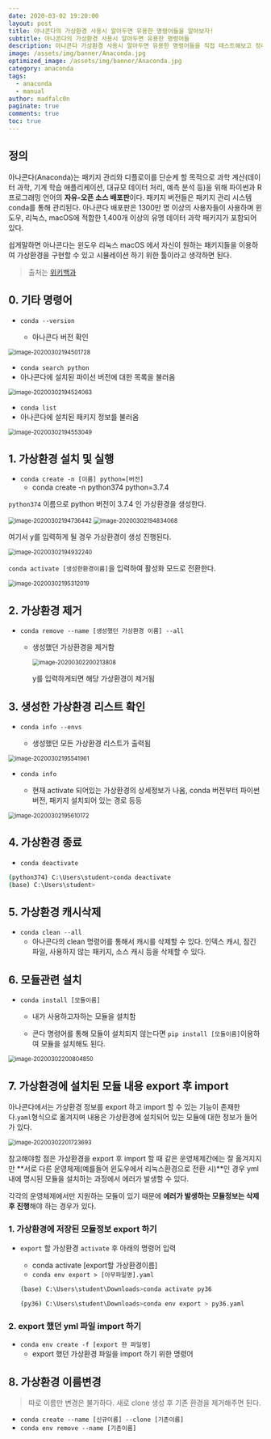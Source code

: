 ```yaml
---
date: 2020-03-02 19:20:00
layout: post
title: 아나콘다의 가상환경 사용시 알아두면 유용한 명령어들을 알아보자!
subtitle: 아나콘다의 가상환경 사용시 알아두면 유용한 명령어들 
description: 아나콘다 가상환경 사용시 알아두면 유용한 명령어들을 직접 테스트해보고 정리하였음
image: /assets/img/banner/Anaconda.jpg
optimized_image: /assets/img/banner/Anaconda.jpg
category: anaconda
tags:
  - anaconda
  - manual
author: madfalc0n
paginate: true
comments: true
toc: true
---
```

## 정의

아나콘다(Anaconda)는 패키지 관리와 디플로이를 단순케 할 목적으로 과학 계산(데이터 과학, 기계 학습 애플리케이션, 대규모 데이터 처리, 예측 분석 등)을 위해 파이썬과 R 프로그래밍 언어의 **자유-오픈 소스 배포판**이다. 패키지 버전들은 패키지 관리 시스템 conda를 통해 관리된다. 아나콘다 배포판은 1300만 명 이상의 사용자들이 사용하며 윈도우, 리눅스, macOS에 적합한 1,400개 이상의 유명 데이터 과학 패키지가 포함되어 있다.

쉽게말하면 아나콘다는 윈도우 리눅스 macOS 에서 자신이 원하는 패키지들을 이용하여 가상환경을 구현할 수 있고 시뮬레이션 하기 위한 툴이라고 생각하면 된다.

> 출처는 [위키백과](https://ko.wikipedia.org/wiki/아나콘다_(파이썬_배포판))


## 0. 기타 명령어

 - `conda --version `

   - 아나콘다 버전 확인

<img src="/assets/img/contents/anaconda/anaconda-manual/image-20200302194501728.png" alt="image-20200302194501728" style="zoom:80%;" />

 - `conda search python`
- 아나콘다에 설치된 파이선 버전에 대한 목록을 불러옴

<img src="/assets/img/contents/anaconda/anaconda-manual/image-20200302194524063.png" alt="image-20200302194524063" style="zoom:80%;" />

- `conda list`
- 아나콘다에 설치된 패키지 정보를 불러옴

<img src="/assets/img/contents/anaconda/anaconda-manual/image-20200302194553049.png" alt="image-20200302194553049" style="zoom:80%;" />

## 1. 가상환경 설치 및 실행

 - `conda create -n [이름] python=[버전]`
   - conda create -n python374 python=3.7.4

`python374` 이름으로 python 버전이 3.7.4 인 가상환경을 생성한다.

<img src="/assets/img/contents/anaconda/anaconda-manual/image-20200302194736442.png" alt="image-20200302194736442" style="zoom:80%;" />

<img src="/assets/img/contents/anaconda/anaconda-manual/image-20200302194834068.png" alt="image-20200302194834068" style="zoom:80%;" />

여기서 y를 입력하게 될 경우 가상환경이 생성 진행된다.

<img src="/assets/img/contents/anaconda/anaconda-manual/image-20200302194932240.png" alt="image-20200302194932240" style="zoom:80%;" />

`conda activate [생성한환경이름]`을 입력하여 활성화 모드로 전환한다.

<img src="/assets/img/contents/anaconda/anaconda-manual/image-20200302195312019.png" alt="image-20200302195312019" style="zoom:80%;" />



## 2. 가상환경 제거

 - `conda remove --name [생성했던 가상환경 이름] --all`

    - 생성했던 가상환경을 제거함

      <img src="/assets/img/contents/anaconda/anaconda-manual/image-20200302200213808.png" alt="image-20200302200213808" style="zoom:80%;" />

      y를 입력하게되면 해당 가상환경이 제거됨



## 3. 생성한 가상환경 리스트 확인

 - `conda info --envs`

   - 생성했던 모든 가상환경 리스트가 출력됨

<img src="/assets/img/contents/anaconda/anaconda-manual/image-20200302195541961.png" alt="image-20200302195541961" style="zoom:80%;" />

 - `conda info`

   - 현재 activate 되어있는 가상환경의 상세정보가 나옴, conda 버전부터 파이썬 버전, 패키지 설치되어 있는 경로 등등

<img src="/assets/img/contents/anaconda/anaconda-manual/image-20200302195610172.png" alt="image-20200302195610172" style="zoom:80%;" />



## 4. 가상환경 종료

 - `conda deactivate`

```bash
(python374) C:\Users\student>conda deactivate
(base) C:\Users\student>
```

## 5. 가상환경 캐시삭제

 - `conda clean --all`
   - 아나콘다의 clean 명령어를 통해서 캐시를 삭제할 수 있다. 인덱스 캐시, 잠긴 파일, 사용하지 않는 패키지, 소스 캐시 등을 삭제할 수 있다.

## 6. 모듈관련 설치

 - `conda install [모듈이름]`

    - 내가 사용하고자하는 모듈을 설치함

    - 콘다 명령어를 통해 모듈이 설치되지 않는다면 `pip install [모듈이름]`이용하여 모듈을 설치해도 된다.

<img src="/assets/img/contents/anaconda/anaconda-manual/image-20200302200804850.png" alt="image-20200302200804850" style="zoom:80%;" />



## 7. 가상환경에 설치된 모듈 내용 export 후 import

아나콘다에서는 가상환경 정보를 export 하고 import 할 수 있는 기능이 존재한다.`yaml`형식으로 옮겨지며 내용은 가상환경에 설치되어 있는 모듈에 대한 정보가 들어가 있다.

<img src="/assets/img/contents/anaconda/anaconda-manual/image-20200302201723693.png" alt="image-20200302201723693" style="zoom:80%;" />

참고해야할 점은 가상환경을 export 후 import 할 때 같은 운영체제간에는 잘 옮겨지지만 **서로 다른 운영체제(예를들어 윈도우에서 리눅스환경으로 전환 시)**인 경우 yml 내에 명시된 모듈을 설치하는 과정에서 에러가 발생할 수 있다. 

각각의 운영체제에서만 지원하는 모듈이 있기 때문에 **에러가 발생하는 모듈정보는 삭제 후 진행**해야 하는 경우가 있다.

### 1. 가상환경에 저장된 모듈정보 export 하기

- `export` 할 가상환경 `activate` 후 아래의 명령어 입력

  - conda activate [export할 가상환경이름]
  - `conda env export > [아무파일명].yaml`

  ```bash
  (base) C:\Users\student\Downloads>conda activate py36
  
  (py36) C:\Users\student\Downloads>conda env export > py36.yaml
  ```

### 2. export 했던 yml 파일 import 하기

- `conda env create -f [export 한 파일명]`
  - export 했던 가상환경 파일을 import 하기 위한 명령어



## 8. 가상환경 이름변경

> 따로 이름만 변경은 불가하다. 새로 clone 생성 후 기존 환경을 제거해주면 된다.

- `conda create --name [신규이름] --clone [기존이름]`
- `conda env remove --name [기존이름]`
